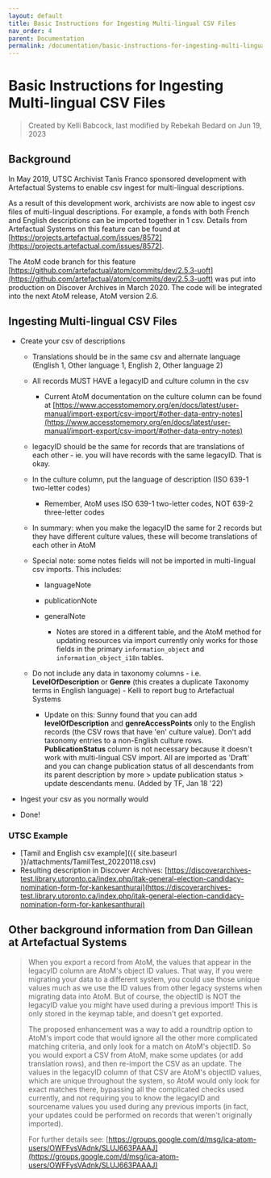 ```yaml
---
layout: default
title: Basic Instructions for Ingesting Multi-lingual CSV Files
nav_order: 4
parent: Documentation
permalink: /documentation/basic-instructions-for-ingesting-multi-lingual-csv-files
---
```


# Basic Instructions for Ingesting Multi-lingual CSV Files

> Created by Kelli Babcock, last modified by Rebekah Bedard on Jun 19, 2023

## Background
In May 2019, UTSC Archivist Tanis Franco sponsored development with Artefactual Systems to enable csv ingest for multi-lingual descriptions.

As a result of this development work, archivists are now able to ingest csv files of multi-lingual descriptions. For example, a fonds with both French and English descriptions can be imported together in 1 csv. Details from Artefactual Systems on this feature can be found at [https://projects.artefactual.com/issues/8572](https://projects.artefactual.com/issues/8572). 

The AtoM code branch for this feature [https://github.com/artefactual/atom/commits/dev/2.5.3-uoft](https://github.com/artefactual/atom/commits/dev/2.5.3-uoft) was put into production on Discover Archives in March 2020. The code will be integrated into the next AtoM release, AtoM version 2.6. 

## Ingesting Multi-lingual CSV Files

* Create your csv of descriptions

    * Translations should be in the same csv and alternate language (English 1, Other language 1, English 2, Other language 2)

    * All records MUST HAVE a legacyID and culture column in the csv

        * Current AtoM documentation on the culture column can be found at [https://www.accesstomemory.org/en/docs/latest/user-manual/import-export/csv-import/#other-data-entry-notes](https://www.accesstomemory.org/en/docs/latest/user-manual/import-export/csv-import/#other-data-entry-notes)  

    * legacyID should be the same for records that are translations of each other - ie. you will have records with the same legacyID. That is okay.

    * In the culture column, put the language of description (ISO 639-1 two-letter codes)

        * Remember, AtoM uses ISO 639-1 two-letter codes, NOT 639-2 three-letter codes

    * In summary: when you make the legacyID the same for 2 records but they have different culture values, these will become translations of each other in AtoM

    * Special note: some notes fields will not be imported in multi-lingual csv imports. This includes:

        * languageNote

        * publicationNote

        * generalNote

            * Notes are stored in a different table, and the AtoM method for updating resources via import currently only works for those fields in the primary ```information_object``` and ```information_object_i18n``` tables. 

    * Do not include any data in taxonomy columns - i.e. **LevelOfDescription** or **Genre** (this creates a duplicate Taxonomy terms in English language) - Kelli to report bug to Artefactual Systems

        * Update on this: Sunny found that you can add **levelOfDescription** and **genreAccessPoints** only to the English records (the CSV rows that have 'en' culture value). Don't add taxonomy entries to a non-English culture rows. **PublicationStatus** column is not necessary because it doesn't work with multi-lingual CSV import. All are imported as 'Draft' and you can change publication status of all descendants from its parent description by  more > update publication status > update descendants menu. (Added by TF, Jan 18 '22)

* Ingest your csv as you normally would

* Done!

### UTSC Example
* [Tamil and English csv example]({{ site.baseurl }}/attachments/TamilTest_20220118.csv)
* Resulting description in Discover Archives: [https://discoverarchives-test.library.utoronto.ca/index.php/itak-general-election-candidacy-nomination-form-for-kankesanthurai](https://discoverarchives-test.library.utoronto.ca/index.php/itak-general-election-candidacy-nomination-form-for-kankesanthurai)


## Other background information from Dan Gillean at Artefactual Systems

> When you export a record from AtoM, the values that appear in the legacyID column are AtoM's object ID values. That way, if you were migrating your data to a different system, you could use those unique values much as we use the ID values from other legacy systems when migrating data into AtoM. But of course, the objectID is NOT the legacyID value you might have used during a previous import! This is only stored in the keymap table, and doesn't get exported. 
> 
> The proposed enhancement was a way to add a roundtrip option to AtoM's import code that would ignore all the other more complicated matching criteria, and only look for a match on AtoM's objectID. So you would export a CSV from AtoM, make some updates (or add translation rows), and then re-import the CSV as an update. The values in the legacyID column of that CSV are AtoM's objectID values, which are unique throughout the system, so AtoM would only look for exact matches there, bypassing all the complicated checks used currently, and not requiring you to know the legacyID and sourcename values you used during any previous imports (in fact, your updates could be performed on records that weren't originally imported). 
> 
> For further details see: [https://groups.google.com/d/msg/ica-atom-users/OWFFysVAdnk/SLUJ663PAAAJ](https://groups.google.com/d/msg/ica-atom-users/OWFFysVAdnk/SLUJ663PAAAJ)